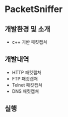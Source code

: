 # PacketSniffer
## 개발환경 및 소개
* c++ 기반 패킷캡쳐

## 개발내역
* HTTP 패킷캡쳐
* FTP 패킷캡쳐
* Telnet 패킷캡쳐
* DNS 패킷캡쳐

## 실행
